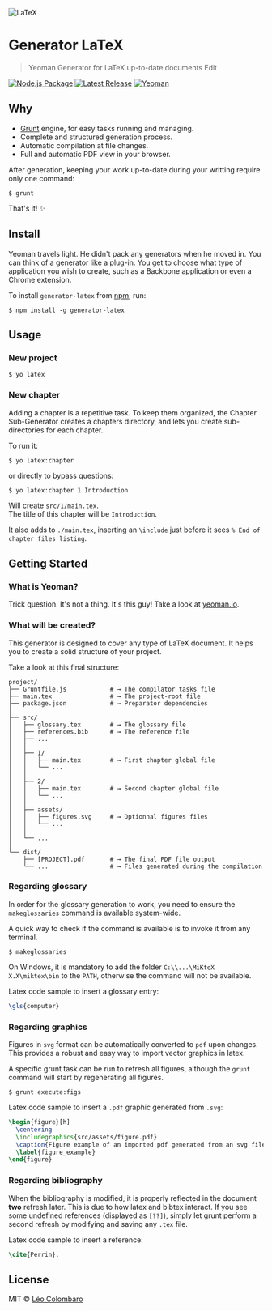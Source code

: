 ![LaTeX](https://upload.wikimedia.org/wikipedia/commons/thumb/9/92/LaTeX_logo.svg/220px-LaTeX_logo.svg.png)

# Generator LaTeX

> Yeoman Generator for LaTeX up-to-date documents Edit

[![Node.js Package](https://github.com/LeoColomb/generator-latex/actions/workflows/node.js.yml/badge.svg)](https://github.com/LeoColomb/generator-latex/actions/workflows/node.js.yml)
[![Latest Release](https://img.shields.io/npm/v/generator-latex.svg?style=flat)](https://www.npmjs.org/package/generator-latex)
[![Yeoman](https://img.shields.io/badge/generator-yeoman-5aadbb.svg?style=flat)](http://yeoman.io)

## Why

* [Grunt](https://gruntjs.com/) engine, for easy tasks running and managing.
* Complete and structured generation process.
* Automatic compilation at file changes.
* Full and automatic PDF view in your browser.

After generation, keeping your work up-to-date during your writting require only one command:

```shell
$ grunt
```

That's it! :sparkles:

## Install

Yeoman travels light. He didn't pack any generators when he moved in. You can think of a generator like a plug-in. You get to choose what type of application you wish to create, such as a Backbone application or even a Chrome extension.

To install `generator-latex` from [npm](https://www.npmjs.org/), run:

```shell
$ npm install -g generator-latex
```

## Usage

### New project

```shell
$ yo latex
```

### New chapter

Adding a chapter is a repetitive task. To keep them organized, the Chapter Sub-Generator creates a chapters directory, and lets you create sub-directories for each chapter.

To run it:
```shell
$ yo latex:chapter
```

or directly to bypass questions:

```shell
$ yo latex:chapter 1 Introduction
```

Will create `src/1/main.tex`.  
The title of this chapter will be `Introduction`.

It also adds to `./main.tex`, inserting an `\include` just before it sees `% End of chapter files listing`.

## Getting Started

### What is Yeoman?

Trick question. It's not a thing. It's this guy! Take a look at [yeoman.io](http://yeoman.io).

### What will be created?

This generator is designed to cover any type of LaTeX document.
It helps you to create a solid structure of your project.

Take a look at this final structure:

```shell
project/
├── Gruntfile.js            # → The compilator tasks file
├── main.tex                # → The project-root file
├── package.json            # → Preparator dependencies
│
├── src/
│   ├── glossary.tex        # → The glossary file
│   ├── references.bib      # → The reference file
│   ├── ...
│   │
│   ├── 1/
│   │   ├── main.tex        # → First chapter global file
│   │   └── ...
│   │
│   ├── 2/
│   │   ├── main.tex        # → Second chapter global file
│   │   └── ...
│   │
│   ├── assets/
│   │   ├── figures.svg     # → Optionnal figures files
│   │   └── ...
│   │
│   └── ...
│
└── dist/
    ├── [PROJECT].pdf       # → The final PDF file output
    └── ...                 # → Files generated during the compilation
```

### Regarding glossary

In order for the glossary generation to work, you need to ensure the `makeglossaries` command is available system-wide.

A quick way to check if the command is available is to invoke it from any terminal.

```shell
$ makeglossaries
```

On Windows, it is mandatory to add the folder `C:\\...\MiKteX X.X\miktex\bin` to the `PATH`, otherwise the command will not be available.

Latex code sample to insert a glossary entry:
```latex
\gls{computer}
```

### Regarding graphics

Figures in `svg` format can be automatically converted to `pdf` upon changes.
This provides a robust and easy way to import vector graphics in latex.

A specific grunt task can be run to refresh all figures, although the `grunt` command will start by regenerating all figures.

```shell
$ grunt execute:figs
```

Latex code sample to insert a `.pdf` graphic generated from `.svg`:

```latex
\begin{figure}[h]
  \centering
  \includegraphics{src/assets/figure.pdf}
  \caption{Figure example of an imported pdf generated from an svg file (drawn with inkscape)}
  \label{figure_example}
\end{figure}
```

### Regarding bibliography

When the bibliography is modified, it is properly reflected in the document **two** refresh later. This is due to how latex and bibtex interact.
If you see some undefined references (displayed as `[??]`), simply let grunt perform a second refresh by modifying and saving any `.tex` file.

Latex code sample to insert a reference:
```latex
\cite{Perrin}.
```

## License

MIT © [Léo Colombaro](https://colombaro.fr)
